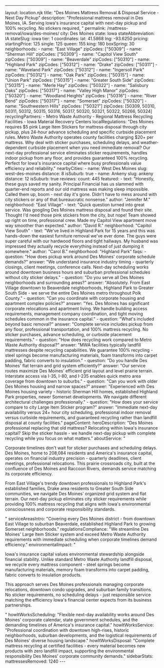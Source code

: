 ---
layout: location.njk
title: "Des Moines Mattress Removal & Disposal Service - Next Day Pickup"
description: "Professional mattress removal in Des Moines, IA. Serving Iowa's insurance capital with next-day pickup and 100% recycling. No stickers required, "
permalink: /mattress-removal/iowa/des-moines/
city: Des Moines state: Iowa stateAbbreviation: IA stateSlug: iowa tier: 1 coordinates: lat: 41.5868 lng: -93.6250 pricing: startingPrice: 125 single: 125 queen: 155 king: 180 boxSpring: 30 neighborhoods: - name: "East Village" zipCodes: ["50309"] - name: "Sherman Hill" zipCodes: ["50309"] - name: "Capitol View South" zipCodes: ["50309"] - name: "Beaverdale" zipCodes: ["50310"] - name: "Highland Park" zipCodes: ["50312"] - name: "Drake" zipCodes: ["50311"] - name: "Waveland Park" zipCodes: ["50312"] - name: "Ingersoll Park" zipCodes: ["50312"] - name: "Oak Park" zipCodes: ["50315"] - name: "Union Park" zipCodes: ["50315"] - name: "Greater South Side" zipCodes: ["50315"] - name: "Merle Hay" zipCodes: ["50322"] - name: "Salisbury Oaks" zipCodes: ["50317"] - name: "Valley High Manor" zipCodes: ["50320"] - name: "Woodland Heights" zipCodes: ["50316"] - name: "River Bend" zipCodes: ["50317"] - name: "Somerset" zipCodes: ["50320"] - name: "Southwestern Hills" zipCodes: ["50321"] zipCodes: [50309, 50310, 50311, 50312, 50315, 50316, 50317, 50320, 50321, 50322, 50266, 50324] recyclingPartners: - Metro Waste Authority - Regional Mattress Recycling Facilities - Iowa Material Recovery Centers localRegulations: "Des Moines requires $5 pink Large Item Stickers for mattress disposal through city pickup, plus 24-hour advance scheduling and specific curbside placement rules. Metro Waste Authority operates county facilities charging $20+ per mattress. Why deal with sticker purchases, scheduling delays, and weather-dependent curbside placement when you need immediate removal? Our next-day professional service eliminates sticker requirements, handles indoor pickup from any floor, and provides guaranteed 100% recycling. Perfect for Iowa's insurance capital where busy professionals value efficiency and reliability." nearbyCities: - name: West Des Moines slug: west-des-moines distance: 8 isSuburb: true - name: Ankeny slug: ankeny distance: 12 isSuburb: true reviews: count: 445 featured: - text: "Honestly, these guys saved my sanity. Principal Financial has us slammed with quarter-end reports and our old mattress was making sleep impossible. Called them up, boom - next day it's gone. Didn't have to mess around with city stickers or any of that bureaucratic nonsense." author: "Jennifer M." neighborhood: "East Village" - text: "Quick question turned into great service. Was googling Des Moines mattress disposal and found their site. Thought I'd need those pink stickers from the city, but nope! Team showed up right on time, professional crew. Made my Capitol View apartment move way smoother than expected." author: "David R." neighborhood: "Capitol View South" - text: "We've lived in Highland Park for 15 years and this was hands-down the easiest furniture removal we've ever done. The guys were super careful with our hardwood floors and tight hallways. My husband was impressed they actually recycle everything instead of just dumping it somewhere." author: "Carol B." neighborhood: "Highland Park" faqs: - question: "How does pickup work around Des Moines' corporate schedule demands?" answer: "We understand insurance industry timing - quarterly closings, client meetings, conference calls. Next-day scheduling works around downtown business hours and suburban professional schedules without city sticker delays." - question: "Do you serve all Des Moines neighborhoods and surrounding areas?" answer: "Absolutely. From East Village downtown to Beaverdale neighborhoods, Highland Park to Greater South Side - we serve the entire Des Moines metro throughout Polk County." - question: "Can you coordinate with corporate housing and apartment complex policies?" answer: "Yes. Des Moines has significant corporate relocations and apartment living. We handle building access requirements, management company coordination, and tight moving schedules common in the insurance capital." - question: "What's included beyond basic removal?" answer: "Complete service includes pickup from any floor, professional transportation, and 100% mattress recycling. No sticker purchases, advance scheduling, or curbside placement requirements." - question: "How does recycling work compared to Metro Waste Authority disposal?" answer: "MWA facilities typically landfill mattresses despite recycling capabilities. We guarantee 100% recycling - steel springs become manufacturing materials, foam transforms into carpet padding, fabric converts to insulation." - question: "Do you handle Des Moines' flat terrain and grid system efficiently?" answer: "Our service routes maximize Des Moines' efficient grid layout and level prairie terrain. Interstate access via I-35, I-80, and I-235 enables quick metro area coverage from downtown to suburbs." - question: "Can you work with older Des Moines housing and narrow spaces?" answer: "Experienced with Des Moines housing variety - historic Sherman Hill homes, established Highland Park properties, newer Somerset developments. We navigate different architectural challenges professionally." - question: "How does your service compare to city Large Item Sticker program?" answer: "Immediate next-day availability versus 24+ hour city scheduling, professional indoor removal versus curbside requirements, and guaranteed recycling rather than landfill disposal at county facilities." pageContent: heroDescription: "Des Moines professional replacing that old mattress? Relocating within Iowa's insurance capital? Skip the sticker hassle - we handle next-day pickup with complete recycling while you focus on what matters." aboutService: "<p>Corporate timelines don't wait for sticker purchases and scheduling delays. Des Moines, home to 208,084 residents and America's insurance capital, operates on financial industry precision - quarterly deadlines, client meetings, professional relocations. This prairie crossroads city, built at the confluence of Des Moines and Raccoon Rivers, demands service matching its corporate efficiency.</p><p>From East Village's trendy downtown professionals to Highland Park's established families, Drake area residents to Greater South Side communities, we navigate Des Moines' organized grid system and flat terrain. Our next-day pickup eliminates city sticker requirements while providing 100% mattress recycling that aligns with Iowa's environmental consciousness and corporate responsibility standards.</p>" serviceAreasIntro: "Covering every Des Moines district - from downtown East Village to suburban Beaverdale, established Highland Park to growing Somerset neighborhoods." regulationsCompliance: "We streamline Des Moines' Large Item Sticker system and exceed Metro Waste Authority requirements with immediate scheduling when corporate timelines demand efficiency." environmentalImpact: "<p>Iowa's insurance capital values environmental stewardship alongside financial stability. Unlike standard Metro Waste Authority landfill disposal, we recycle every mattress component - steel springs become manufacturing materials, memory foam transforms into carpet padding, fabric converts to insulation products.</p><p>This approach serves Des Moines professionals managing corporate relocations, downtown condo upgrades, and suburban family transitions. No sticker requirements, no scheduling delays - just responsible service matching the efficiency Iowa's financial center expects from its business partnerships.</p>" howItWorksScheduling: "Flexible next-day availability works around Des Moines' corporate calendar, state government schedules, and the demanding timelines of America's insurance capital." howItWorksService: "Professional coordination with downtown high-rises, historic neighborhoods, suburban developments, and the logistical requirements of Des Moines' diverse housing landscape." howItWorksDisposal: "Complete mattress recycling at certified facilities - every material becomes new products with zero landfill impact, supporting the environmental responsibility Des Moines' corporate community demands." sidebarStats: mattressesRemoved: 1240 ---